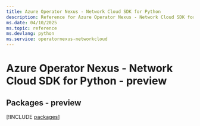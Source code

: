 ```yaml
---
title: Azure Operator Nexus - Network Cloud SDK for Python
description: Reference for Azure Operator Nexus - Network Cloud SDK for Python
ms.date: 04/10/2025
ms.topic: reference
ms.devlang: python
ms.service: operatornexus-networkcloud
---
```

# Azure Operator Nexus - Network Cloud SDK for Python - preview
## Packages - preview
[!INCLUDE [packages](operator-nexus---network-cloud-index.md)]